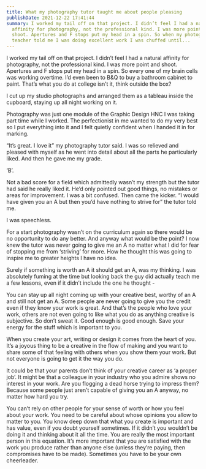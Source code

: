 ```yaml
---
title: What my photography tutor taught me about people pleasing
publishDate: 2021-12-22 17:41:44
summary: I worked my tail off on that project. I didn’t feel I had a natural
  affinity for photography, not the professional kind. I was more point and
  shoot. Apertures and F stops put my head in a spin. So when my photography
  teacher told me I was doing excellent work I was chuffed until...
---
```

I worked my tail off on that project. I didn’t feel I had a natural affinity for photography, not the professional kind. I was more point and shoot. Apertures and F stops put my head in a spin. So every one of my brain cells was working overtime. I’d even been to B&Q to buy a bathroom cabinet to paint. That’s what you do at college isn’t it, think outside the box? 

I cut up my studio photographs and arranged them as a tableau inside the cupboard, staying up all night working on it. 

Photography was just one module of the Graphic Design HNC I was taking part time while I worked. The perfectionist in me wanted to do my very best so I put everything into it and I felt quietly confident when I handed it in for marking. 

“It’s great. I love it” my photography tutor said. I was so relieved and pleased with myself as he went into detail about all the parts he particularly liked. And then he gave me my grade.

‘B’. 

Not a bad score for a field which admittedly wasn’t my strength but the tutor had said he really liked it. He’d only pointed out good things, no mistakes or areas for improvement. I was a bit confused. Then came the kicker. “I would have given you an A but then you’d have nothing to strive for” the tutor told me. 

I was speechless. 

For a start photography wasn’t on the curriculum again so there would be no opportunity to do any better. And anyway what would be the point? I now knew the tutor was never going to give me an A no matter what I did for fear of stopping me from ‘striving’ for more. How he thought this was going to inspire me to greater heights I have no idea.

Surely if something is worth an A it should get an A, was my thinking. I was absolutely fuming at the time but looking back the guy did actually teach me a few lessons, even if it didn’t  include the one he thought - 

You can stay up all night coming up with your creative best, worthy of an A and still not get an A. 
Some people are never going to give you the credit even if they know your work is great. 
And that’s the people who love your work, others are not even going to like what you do as anything creative is subjective. 
So don’t sweat it. Good enough is good enough. Save your energy for the stuff which is important to you.

When you create your art, writing or design it comes from the heart of you. It’s a joyous thing to be a creative in the flow of making and you want to share some of that feeling with others when you show them your work. But not everyone is going to get it the way you do. 

It could be that your parents don’t think of your creative career as ‘a proper job’. It might be that a colleague in your industry who you admire shows no interest in your work. Are you flogging a dead horse trying to impress them? Because some people just aren’t capable of giving you an A anyway, no matter how hard you try.

You can’t rely on other people for your sense of worth or how you feel about your work. You need to be careful about whose opinions you allow to matter to you. You know deep down that what you create is important and has value, even if you doubt yourself sometimes. If it didn’t you wouldn’t be doing it and thinking about it all the time. You are really the most important person in this equation. It’s more important that you are satisfied with the work you produce rather than anyone else (unless they’re paying, then compromises have to be made). Sometimes you have to be your own cheerleader.